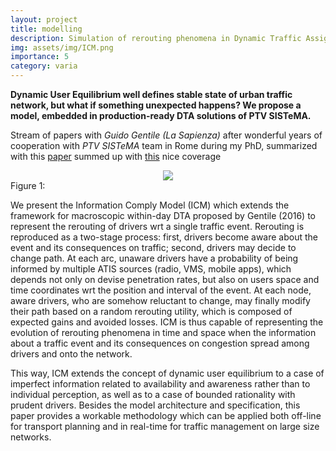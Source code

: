 ```yaml
---
layout: project
title: modelling
description: Simulation of rerouting phenomena in Dynamic Traffic Assignment with the Information Comply Model
img: assets/img/ICM.png
importance: 5
category: varia
---
```


**Dynamic User Equilibrium well defines stable state of urban traffic network, but what if something unexpected happens? We propose a model, embedded in production-ready DTA solutions of PTV SISTeMA.**

Stream of papers with _Guido Gentile (La Sapienza)_ after wonderful years of cooperation with _PTV SISTeMA_ team in Rome during my PhD, summarized with this [paper](https://doi.org/10.1016/j.trb.2018.12.001) summed up with [this](https://www.iamigniting.com/rafal_kucharski/) nice coverage 

<center><img src="{{ site.baseurl }}/assets/img/ICM.png"></center>
<div class="col three caption">
    Figure 1: 
</div>

We present the Information Comply Model (ICM) which extends the framework for macroscopic within-day DTA proposed by Gentile (2016) to represent the rerouting of drivers wrt a single traffic event. Rerouting is reproduced as a two-stage process: first, drivers
become aware about the event and its consequences on traffic; second, drivers may decide to change path. At each arc, unaware drivers have a probability of being informed by multiple ATIS sources (radio, VMS, mobile apps), which depends not only on devise
penetration rates, but also on users space and time coordinates wrt the position and interval of the event. At each node, aware drivers, who are somehow reluctant to change, may finally modify their path based on a random rerouting utility, which is composed of expected gains and avoided losses. ICM is thus capable of representing the evolution of rerouting phenomena in time and space when the information about a traffic event and
its consequences on congestion spread among drivers and onto the network.

This way, ICM extends the concept of dynamic user equilibrium to a case of imperfect information related to availability and awareness rather than to individual perception, as well as to a case of bounded rationality with prudent drivers. Besides the model architecture and specification, this paper provides a workable methodology which can be applied both off-line for transport planning and in real-time for traffic management on large size networks.
